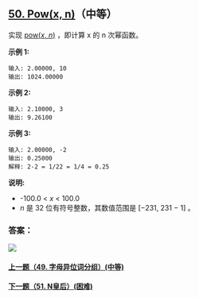 ## [50. Pow(x, n)](https://leetcode-cn.com/problems/powx-n/)（中等）

实现 [pow(*x*, *n*)](https://www.cplusplus.com/reference/valarray/pow/) ，即计算 x 的 n 次幂函数。

**示例 1:**

```
输入: 2.00000, 10
输出: 1024.00000
```

**示例 2:**

```
输入: 2.10000, 3
输出: 9.26100
```

**示例 3:**

```
输入: 2.00000, -2
输出: 0.25000
解释: 2-2 = 1/22 = 1/4 = 0.25
```

**说明:**

- -100.0 < *x* < 100.0
- *n* 是 32 位有符号整数，其数值范围是 [−231, 231 − 1] 。



### 答案：



![](https://img-blog.csdnimg.cn/20200807155236311.png)

#### [上一题（49. 字母异位词分组）(中等)](https://github.com/sdwwld/leetCode/blob/master/src/main/java/com/wld/java/leetcode/leetCode0049.md)

#### [下一题（51. N皇后）(困难)](https://github.com/sdwwld/leetCode/blob/master/src/main/java/com/wld/java/leetcode/leetCode0051.md)